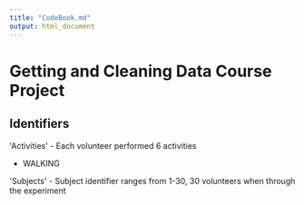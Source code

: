 ```yaml
---
title: "CodeBook.md"
output: html_document
---
```


# Getting and Cleaning Data Course Project 

## Identifiers 

'Activities' - Each volunteer performed 6 activities
* WALKING


'Subjects' - Subject identifier ranges from 1-30, 30 volunteers when through the experiment 
